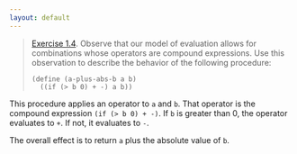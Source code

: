 ```yaml
---
layout: default
---
```


> [Exercise 1.4](https://mitpress.mit.edu/sites/default/files/sicp/full-text/book/book-Z-H-10.html#%_thm_1.4). Observe that our model of evaluation allows for combinations whose operators are compound expressions. Use this observation to describe the behavior of the following procedure:
>
>     (define (a-plus-abs-b a b)  
>       ((if (> b 0) + -) a b))  

This procedure applies an operator to `a` and `b`. That operator is the compound expression `(if (> b 0) + -)`. If `b` is greater than 0, the operator evaluates to `+`. If not, it evaluates to `-`.

The overall effect is to return `a` plus the absolute value of `b`.